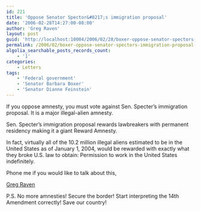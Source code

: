 ```yaml
---
id: 221
title: 'Oppose Senator Spector&#8217;s immigration proposal'
date: '2006-02-28T14:27:00-08:00'
author: 'Greg Raven'
layout: post
guid: 'http://localhost:10004/2006/02/28/boxer-oppose-senator-spectors-immigration-proposal-2/'
permalink: /2006/02/boxer-oppose-senator-spectors-immigration-proposal-2/
algolia_searchable_posts_records_count:
    - '1'
categories:
    - Letters
tags:
    - 'Federal government'
    - 'Senator Barbara Boxer'
    - 'Senator Dianne Feinstein'
---
```


If you oppose amnesty, you must vote against Sen. Specter’s immigration proposal. It is a major illegal-alien amnesty.

Sen. Specter’s immigration proposal rewards lawbreakers with permanent residency making it a giant Reward Amnesty.

In fact, virtually all of the 10.2 million illegal aliens estimated to be in the United States as of January 1, 2004, would be rewarded with exactly what they broke U.S. law to obtain: Permission to work in the United States indefinitely.

Phone me if you would like to talk about this,

[Greg Raven](https://www.gregraven.org/)

P.S. No more amnesties! Secure the border! Start interpreting the 14th Amendment correctly! Save our country!